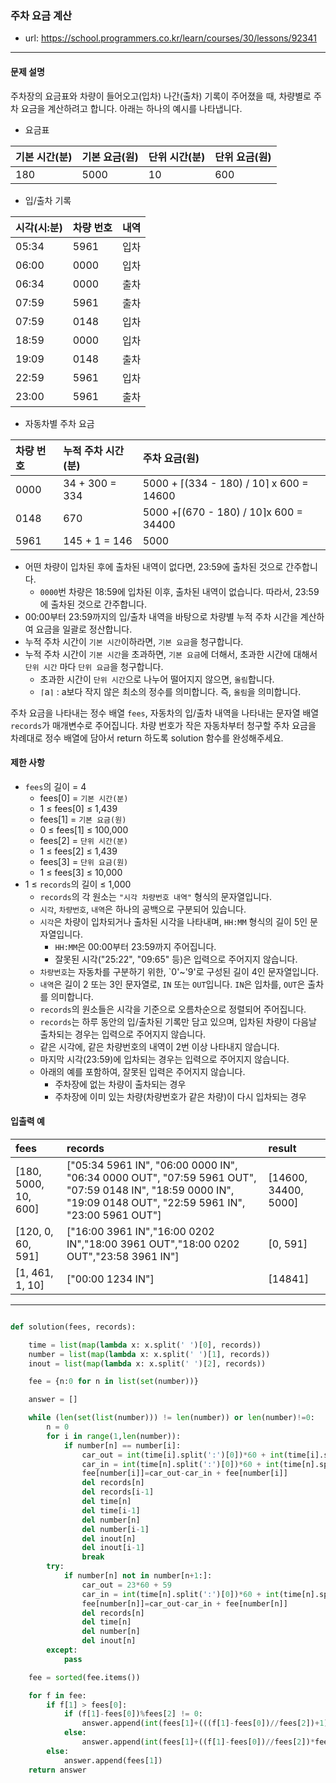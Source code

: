 ### 주차 요금 계산
 - url: https://school.programmers.co.kr/learn/courses/30/lessons/92341
 
 --------
 
#### 문제 설명
주차장의 요금표와 차량이 들어오고(입차) 나간(출차) 기록이 주어졌을 때, 차량별로 주차 요금을 계산하려고 합니다. 아래는 하나의 예시를 나타냅니다.

 - 요금표

|기본 시간(분)|기본 요금(원)|단위 시간(분)|단위 요금(원)|
|:---|:---|:---|:---|
|180|5000|10|600|
 

 - 입/출차 기록

|시각(시:분)|차량 번호|내역|
|:---|:---|:---|
|05:34|5961|입차|
|06:00|0000|입차|
|06:34|0000|출차|
|07:59|5961|출차|
|07:59|0148|입차|
|18:59|0000|입차|
|19:09|0148|출차|
|22:59|5961|입차|
|23:00|5961|출차|

 - 자동차별 주차 요금

|차량 번호|누적 주차 시간(분)|주차 요금(원)|
|:---|:---|:---|
|0000|34 + 300 = 334|5000 + ⌈(334 - 180) / 10⌉ x 600 = 14600|
|0148|670|5000 +⌈(670 - 180) / 10⌉x 600 = 34400|
|5961|145 + 1 = 146|5000|

 - 어떤 차량이 입차된 후에 출차된 내역이 없다면, 23:59에 출차된 것으로 간주합니다.
   - `0000`번 차량은 18:59에 입차된 이후, 출차된 내역이 없습니다. 따라서, 23:59에 출차된 것으로 간주합니다.
 - 00:00부터 23:59까지의 입/출차 내역을 바탕으로 차량별 누적 주차 시간을 계산하여 요금을 일괄로 정산합니다.
 - 누적 주차 시간이 `기본 시간`이하라면, `기본 요금`을 청구합니다.
 - 누적 주차 시간이 `기본 시간`을 초과하면, `기본 요금`에 더해서, 초과한 시간에 대해서 `단위 시간` 마다 `단위 요금`을 청구합니다.
   - 초과한 시간이 `단위 시간`으로 나누어 떨어지지 않으면, `올림`합니다.
   - `⌈`a`⌉` : a보다 작지 않은 최소의 정수를 의미합니다. 즉, `올림`을 의미합니다.

주차 요금을 나타내는 정수 배열 `fees`, 자동차의 입/출차 내역을 나타내는 문자열 배열 `records`가 매개변수로 주어집니다. 차량 번호가 작은 자동차부터 청구할 주차 요금을 차례대로 정수 배열에 담아서 return 하도록 solution 함수를 완성해주세요.



#### 제한 사항
 - `fees`의 길이 = 4
   - fees[0] = `기본 시간(분)`
   - 1 ≤ fees[0] ≤ 1,439
   - fees[1] = `기본 요금(원)`
   - 0 ≤ fees[1] ≤ 100,000
   - fees[2] = `단위 시간(분)`
   - 1 ≤ fees[2] ≤ 1,439
   - fees[3] = `단위 요금(원)`
   - 1 ≤ fees[3] ≤ 10,000
 - 1 ≤ `records`의 길이 ≤ 1,000
   - `records`의 각 원소는 `"시각 차량번호 내역"` 형식의 문자열입니다.
   - `시각`, `차량번호`, `내역`은 하나의 공백으로 구분되어 있습니다.
   - `시각`은 차량이 입차되거나 출차된 시각을 나타내며, `HH:MM` 형식의 길이 5인 문자열입니다.
     - `HH:MM`은 00:00부터 23:59까지 주어집니다.
     - 잘못된 시각("25:22", "09:65" 등)은 입력으로 주어지지 않습니다.
   - `차량번호`는 자동차를 구분하기 위한, `0'~'9'로 구성된 길이 4인 문자열입니다.
   - `내역`은 길이 2 또는 3인 문자열로, `IN` 또는 `OUT`입니다. `IN`은 입차를, `OUT`은 출차를 의미합니다.
   - `records`의 원소들은 시각을 기준으로 오름차순으로 정렬되어 주어집니다.
   - `records`는 하루 동안의 입/출차된 기록만 담고 있으며, 입차된 차량이 다음날 출차되는 경우는 입력으로 주어지지 않습니다.
   - 같은 시각에, 같은 차량번호의 내역이 2번 이상 나타내지 않습니다.
   - 마지막 시각(23:59)에 입차되는 경우는 입력으로 주어지지 않습니다.
   - 아래의 예를 포함하여, 잘못된 입력은 주어지지 않습니다.
     - 주차장에 없는 차량이 출차되는 경우
     - 주차장에 이미 있는 차량(차량번호가 같은 차량)이 다시 입차되는 경우

 
#### 입출력 예
 |fees|records|result|
 |:---|:---|:---|
 |[180, 5000, 10, 600]|["05:34 5961 IN", "06:00 0000 IN", "06:34 0000 OUT", "07:59 5961 OUT", "07:59 0148 IN", "18:59 0000 IN", "19:09 0148 OUT", "22:59 5961 IN", "23:00 5961 OUT"]|[14600, 34400, 5000]|
 |[120, 0, 60, 591]|["16:00 3961 IN","16:00 0202 IN","18:00 3961 OUT","18:00 0202 OUT","23:58 3961 IN"]|[0, 591]|
 |[1, 461, 1, 10]|["00:00 1234 IN"]|[14841] |

--------

```python

def solution(fees, records):

    time = list(map(lambda x: x.split(' ')[0], records))
    number = list(map(lambda x: x.split(' ')[1], records))
    inout = list(map(lambda x: x.split(' ')[2], records))

    fee = {n:0 for n in list(set(number))}

    answer = []

    while (len(set(list(number))) != len(number)) or len(number)!=0:
        n = 0
        for i in range(1,len(number)):
            if number[n] == number[i]:
                car_out = int(time[i].split(':')[0])*60 + int(time[i].split(':')[1])
                car_in = int(time[n].split(':')[0])*60 + int(time[n].split(':')[1])
                fee[number[i]]=car_out-car_in + fee[number[i]]
                del records[n]
                del records[i-1]
                del time[n]
                del time[i-1]
                del number[n]
                del number[i-1]
                del inout[n]
                del inout[i-1]
                break
        try:
            if number[n] not in number[n+1:]:
                car_out = 23*60 + 59
                car_in = int(time[n].split(':')[0])*60 + int(time[n].split(':')[1])
                fee[number[n]]=car_out-car_in + fee[number[n]]
                del records[n]
                del time[n]
                del number[n]
                del inout[n]
        except:
            pass

    fee = sorted(fee.items())

    for f in fee:
        if f[1] > fees[0]:
            if (f[1]-fees[0])%fees[2] != 0:
                answer.append(int(fees[1]+(((f[1]-fees[0])//fees[2])+1)*fees[3]))
            else:
                answer.append(int(fees[1]+((f[1]-fees[0])//fees[2])*fees[3]))
        else:
            answer.append(fees[1])
    return answer
    

```

